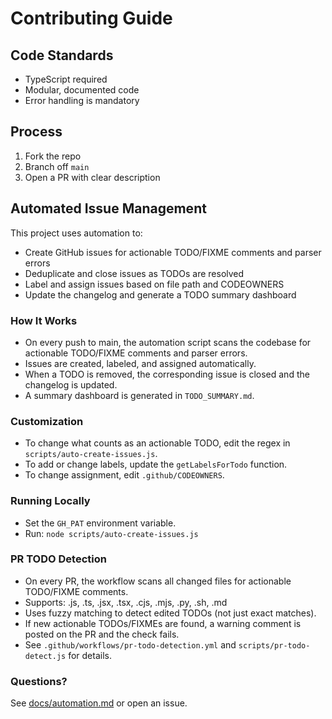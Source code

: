 # Contributing Guide

## Code Standards
- TypeScript required
- Modular, documented code
- Error handling is mandatory

## Process
1. Fork the repo
2. Branch off `main`
3. Open a PR with clear description

## Automated Issue Management

This project uses automation to:
- Create GitHub issues for actionable TODO/FIXME comments and parser errors
- Deduplicate and close issues as TODOs are resolved
- Label and assign issues based on file path and CODEOWNERS
- Update the changelog and generate a TODO summary dashboard

### How It Works
- On every push to main, the automation script scans the codebase for actionable TODO/FIXME comments and parser errors.
- Issues are created, labeled, and assigned automatically.
- When a TODO is removed, the corresponding issue is closed and the changelog is updated.
- A summary dashboard is generated in `TODO_SUMMARY.md`.

### Customization
- To change what counts as an actionable TODO, edit the regex in `scripts/auto-create-issues.js`.
- To add or change labels, update the `getLabelsForTodo` function.
- To change assignment, edit `.github/CODEOWNERS`.

### Running Locally
- Set the `GH_PAT` environment variable.
- Run: `node scripts/auto-create-issues.js`

### PR TODO Detection
- On every PR, the workflow scans all changed files for actionable TODO/FIXME comments.
- Supports: .js, .ts, .jsx, .tsx, .cjs, .mjs, .py, .sh, .md
- Uses fuzzy matching to detect edited TODOs (not just exact matches).
- If new actionable TODOs/FIXMEs are found, a warning comment is posted on the PR and the check fails.
- See `.github/workflows/pr-todo-detection.yml` and `scripts/pr-todo-detect.js` for details.

### Questions?
See [docs/automation.md](./docs/automation.md) or open an issue.
